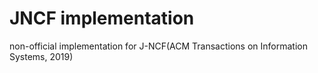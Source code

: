 # JNCF implementation

non-official implementation for J-NCF(ACM Transactions on Information Systems, 2019)
